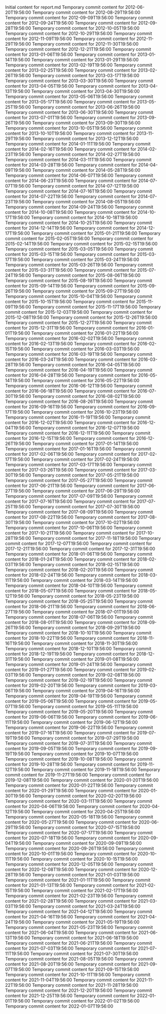 Initial content for report.md
Temporary commit content for 2012-06-20T19:56:00
Temporary commit content for 2012-08-29T19:56:00
Temporary commit content for 2012-09-09T19:56:00
Temporary commit content for 2012-09-24T19:56:00
Temporary commit content for 2012-09-28T19:56:00
Temporary commit content for 2012-10-05T19:56:00
Temporary commit content for 2012-10-29T19:56:00
Temporary commit content for 2012-11-09T19:56:00
Temporary commit content for 2012-11-29T19:56:00
Temporary commit content for 2012-11-30T19:56:00
Temporary commit content for 2012-12-21T19:56:00
Temporary commit content for 2013-01-06T19:56:00
Temporary commit content for 2013-01-14T19:56:00
Temporary commit content for 2013-01-29T19:56:00
Temporary commit content for 2013-02-19T19:56:00
Temporary commit content for 2013-02-25T19:56:00
Temporary commit content for 2013-02-26T19:56:00
Temporary commit content for 2013-03-17T19:56:00
Temporary commit content for 2013-03-30T19:56:00
Temporary commit content for 2013-04-05T19:56:00
Temporary commit content for 2013-04-13T19:56:00
Temporary commit content for 2013-04-30T19:56:00
Temporary commit content for 2013-05-06T19:56:00
Temporary commit content for 2013-05-17T19:56:00
Temporary commit content for 2013-05-25T19:56:00
Temporary commit content for 2013-06-26T19:56:00
Temporary commit content for 2013-06-30T19:56:00
Temporary commit content for 2013-07-01T19:56:00
Temporary commit content for 2013-09-26T19:56:00
Temporary commit content for 2013-09-30T19:56:00
Temporary commit content for 2013-10-05T19:56:00
Temporary commit content for 2013-10-10T19:56:00
Temporary commit content for 2013-11-29T19:56:00
Temporary commit content for 2013-12-12T19:56:00
Temporary commit content for 2014-01-11T19:56:00
Temporary commit content for 2014-02-16T19:56:00
Temporary commit content for 2014-02-23T19:56:00
Temporary commit content for 2014-02-27T19:56:00
Temporary commit content for 2014-03-11T19:56:00
Temporary commit content for 2014-03-28T19:56:00
Temporary commit content for 2014-04-09T19:56:00
Temporary commit content for 2014-05-28T19:56:00
Temporary commit content for 2014-06-07T19:56:00
Temporary commit content for 2014-06-23T19:56:00
Temporary commit content for 2014-07-07T19:56:00
Temporary commit content for 2014-07-12T19:56:00
Temporary commit content for 2014-07-16T19:56:00
Temporary commit content for 2014-07-22T19:56:00
Temporary commit content for 2014-07-23T19:56:00
Temporary commit content for 2014-08-05T19:56:00
Temporary commit content for 2014-09-24T19:56:00
Temporary commit content for 2014-10-08T19:56:00
Temporary commit content for 2014-10-17T19:56:00
Temporary commit content for 2014-10-18T19:56:00
Temporary commit content for 2014-10-25T19:56:00
Temporary commit content for 2014-12-14T19:56:00
Temporary commit content for 2014-12-17T19:56:00
Temporary commit content for 2015-01-21T19:56:00
Temporary commit content for 2015-02-05T19:56:00
Temporary commit content for 2015-02-14T19:56:00
Temporary commit content for 2015-02-15T19:56:00
Temporary commit content for 2015-03-05T19:56:00
Temporary commit content for 2015-03-15T19:56:00
Temporary commit content for 2015-03-17T19:56:00
Temporary commit content for 2015-03-24T19:56:00
Temporary commit content for 2015-03-26T19:56:00
Temporary commit content for 2015-03-31T19:56:00
Temporary commit content for 2015-07-24T19:56:00
Temporary commit content for 2015-08-06T19:56:00
Temporary commit content for 2015-08-19T19:56:00
Temporary commit content for 2015-09-14T19:56:00
Temporary commit content for 2015-09-26T19:56:00
Temporary commit content for 2015-09-27T19:56:00
Temporary commit content for 2015-10-04T19:56:00
Temporary commit content for 2015-10-15T19:56:00
Temporary commit content for 2015-11-09T19:56:00
Temporary commit content for 2015-11-17T19:56:00
Temporary commit content for 2015-12-03T19:56:00
Temporary commit content for 2015-12-08T19:56:00
Temporary commit content for 2015-12-26T19:56:00
Temporary commit content for 2015-12-27T19:56:00
Temporary commit content for 2015-12-31T19:56:00
Temporary commit content for 2016-01-01T19:56:00
Temporary commit content for 2016-01-22T19:56:00
Temporary commit content for 2016-02-02T19:56:00
Temporary commit content for 2016-02-13T19:56:00
Temporary commit content for 2016-02-15T19:56:00
Temporary commit content for 2016-03-03T19:56:00
Temporary commit content for 2016-03-19T19:56:00
Temporary commit content for 2016-03-24T19:56:00
Temporary commit content for 2016-03-28T19:56:00
Temporary commit content for 2016-04-05T19:56:00
Temporary commit content for 2016-04-19T19:56:00
Temporary commit content for 2016-04-28T19:56:00
Temporary commit content for 2016-05-14T19:56:00
Temporary commit content for 2016-05-22T19:56:00
Temporary commit content for 2016-06-12T19:56:00
Temporary commit content for 2016-06-18T19:56:00
Temporary commit content for 2016-07-30T19:56:00
Temporary commit content for 2016-08-02T19:56:00
Temporary commit content for 2016-08-26T19:56:00
Temporary commit content for 2016-09-16T19:56:00
Temporary commit content for 2016-09-17T19:56:00
Temporary commit content for 2016-10-23T19:56:00
Temporary commit content for 2016-11-19T19:56:00
Temporary commit content for 2016-12-02T19:56:00
Temporary commit content for 2016-12-04T19:56:00
Temporary commit content for 2016-12-07T19:56:00
Temporary commit content for 2016-12-11T19:56:00
Temporary commit content for 2016-12-15T19:56:00
Temporary commit content for 2016-12-26T19:56:00
Temporary commit content for 2017-01-14T19:56:00
Temporary commit content for 2017-01-16T19:56:00
Temporary commit content for 2017-02-06T19:56:00
Temporary commit content for 2017-02-17T19:56:00
Temporary commit content for 2017-02-24T19:56:00
Temporary commit content for 2017-03-17T19:56:00
Temporary commit content for 2017-03-26T19:56:00
Temporary commit content for 2017-03-30T19:56:00
Temporary commit content for 2017-05-21T19:56:00
Temporary commit content for 2017-05-27T19:56:00
Temporary commit content for 2017-06-21T19:56:00
Temporary commit content for 2017-06-27T19:56:00
Temporary commit content for 2017-06-29T19:56:00
Temporary commit content for 2017-07-09T19:56:00
Temporary commit content for 2017-07-16T19:56:00
Temporary commit content for 2017-07-25T19:56:00
Temporary commit content for 2017-07-30T19:56:00
Temporary commit content for 2017-08-09T19:56:00
Temporary commit content for 2017-08-22T19:56:00
Temporary commit content for 2017-08-30T19:56:00
Temporary commit content for 2017-10-02T19:56:00
Temporary commit content for 2017-10-06T19:56:00
Temporary commit content for 2017-10-21T19:56:00
Temporary commit content for 2017-10-28T19:56:00
Temporary commit content for 2017-11-18T19:56:00
Temporary commit content for 2017-12-07T19:56:00
Temporary commit content for 2017-12-21T19:56:00
Temporary commit content for 2017-12-31T19:56:00
Temporary commit content for 2018-01-06T19:56:00
Temporary commit content for 2018-01-24T19:56:00
Temporary commit content for 2018-02-03T19:56:00
Temporary commit content for 2018-02-15T19:56:00
Temporary commit content for 2018-02-20T19:56:00
Temporary commit content for 2018-02-24T19:56:00
Temporary commit content for 2018-03-11T19:56:00
Temporary commit content for 2018-03-14T19:56:00
Temporary commit content for 2018-04-10T19:56:00
Temporary commit content for 2018-05-07T19:56:00
Temporary commit content for 2018-05-12T19:56:00
Temporary commit content for 2018-05-23T19:56:00
Temporary commit content for 2018-05-25T19:56:00
Temporary commit content for 2018-06-21T19:56:00
Temporary commit content for 2018-06-27T19:56:00
Temporary commit content for 2018-07-01T19:56:00
Temporary commit content for 2018-07-06T19:56:00
Temporary commit content for 2018-08-01T19:56:00
Temporary commit content for 2018-09-26T19:56:00
Temporary commit content for 2018-09-29T19:56:00
Temporary commit content for 2018-10-10T19:56:00
Temporary commit content for 2018-10-22T19:56:00
Temporary commit content for 2018-11-16T19:56:00
Temporary commit content for 2018-11-30T19:56:00
Temporary commit content for 2018-12-10T19:56:00
Temporary commit content for 2018-12-19T19:56:00
Temporary commit content for 2018-12-31T19:56:00
Temporary commit content for 2019-01-08T19:56:00
Temporary commit content for 2019-01-24T19:56:00
Temporary commit content for 2019-01-27T19:56:00
Temporary commit content for 2019-02-03T19:56:00
Temporary commit content for 2019-02-08T19:56:00
Temporary commit content for 2019-02-19T19:56:00
Temporary commit content for 2019-02-20T19:56:00
Temporary commit content for 2019-03-06T19:56:00
Temporary commit content for 2019-04-16T19:56:00
Temporary commit content for 2019-04-19T19:56:00
Temporary commit content for 2019-05-06T19:56:00
Temporary commit content for 2019-05-07T19:56:00
Temporary commit content for 2019-05-11T19:56:00
Temporary commit content for 2019-05-20T19:56:00
Temporary commit content for 2019-06-06T19:56:00
Temporary commit content for 2019-06-11T19:56:00
Temporary commit content for 2019-06-12T19:56:00
Temporary commit content for 2019-06-22T19:56:00
Temporary commit content for 2019-07-16T19:56:00
Temporary commit content for 2019-07-19T19:56:00
Temporary commit content for 2019-07-29T19:56:00
Temporary commit content for 2019-07-31T19:56:00
Temporary commit content for 2019-09-05T19:56:00
Temporary commit content for 2019-09-19T19:56:00
Temporary commit content for 2019-10-07T19:56:00
Temporary commit content for 2019-10-08T19:56:00
Temporary commit content for 2019-10-28T19:56:00
Temporary commit content for 2019-11-12T19:56:00
Temporary commit content for 2019-11-18T19:56:00
Temporary commit content for 2019-11-27T19:56:00
Temporary commit content for 2019-12-08T19:56:00
Temporary commit content for 2020-01-20T19:56:00
Temporary commit content for 2020-01-22T19:56:00
Temporary commit content for 2020-01-29T19:56:00
Temporary commit content for 2020-01-30T19:56:00
Temporary commit content for 2020-02-20T19:56:00
Temporary commit content for 2020-03-11T19:56:00
Temporary commit content for 2020-04-06T19:56:00
Temporary commit content for 2020-04-12T19:56:00
Temporary commit content for 2020-04-25T19:56:00
Temporary commit content for 2020-05-18T19:56:00
Temporary commit content for 2020-05-27T19:56:00
Temporary commit content for 2020-06-29T19:56:00
Temporary commit content for 2020-07-15T19:56:00
Temporary commit content for 2020-07-17T19:56:00
Temporary commit content for 2020-07-18T19:56:00
Temporary commit content for 2020-09-04T19:56:00
Temporary commit content for 2020-09-09T19:56:00
Temporary commit content for 2020-09-26T19:56:00
Temporary commit content for 2020-10-01T19:56:00
Temporary commit content for 2020-10-11T19:56:00
Temporary commit content for 2020-10-15T19:56:00
Temporary commit content for 2020-12-05T19:56:00
Temporary commit content for 2020-12-08T19:56:00
Temporary commit content for 2020-12-28T19:56:00
Temporary commit content for 2021-01-03T19:56:00
Temporary commit content for 2021-01-11T19:56:00
Temporary commit content for 2021-01-13T19:56:00
Temporary commit content for 2021-02-15T19:56:00
Temporary commit content for 2021-02-17T19:56:00
Temporary commit content for 2021-02-23T19:56:00
Temporary commit content for 2021-02-28T19:56:00
Temporary commit content for 2021-03-03T19:56:00
Temporary commit content for 2021-03-24T19:56:00
Temporary commit content for 2021-04-12T19:56:00
Temporary commit content for 2021-04-16T19:56:00
Temporary commit content for 2021-04-24T19:56:00
Temporary commit content for 2021-05-19T19:56:00
Temporary commit content for 2021-05-23T19:56:00
Temporary commit content for 2021-06-04T19:56:00
Temporary commit content for 2021-06-13T19:56:00
Temporary commit content for 2021-06-18T19:56:00
Temporary commit content for 2021-06-21T19:56:00
Temporary commit content for 2021-07-03T19:56:00
Temporary commit content for 2021-07-11T19:56:00
Temporary commit content for 2021-07-30T19:56:00
Temporary commit content for 2021-08-05T19:56:00
Temporary commit content for 2021-08-20T19:56:00
Temporary commit content for 2021-09-07T19:56:00
Temporary commit content for 2021-09-15T19:56:00
Temporary commit content for 2021-10-11T19:56:00
Temporary commit content for 2021-11-04T19:56:00
Temporary commit content for 2021-11-22T19:56:00
Temporary commit content for 2021-11-28T19:56:00
Temporary commit content for 2021-12-20T19:56:00
Temporary commit content for 2021-12-25T19:56:00
Temporary commit content for 2022-01-01T19:56:00
Temporary commit content for 2022-01-02T19:56:00
Temporary commit content for 2022-01-07T19:56:00
